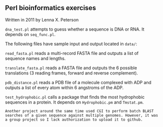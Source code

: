 ## Perl bioinformatics exercises ##

Written in 2011 by Lenna X. Peterson

`dna_test.pl` attempts to guess whether a sequence is DNA or RNA. It depends on `seq_func.pl`.

The following files have sample input and output located in `data/`:

`read_fasta.pl` reads a multi-record FASTA file and outputs a list of sequence names and lengths.

`translate_fasta.pl` reads a FASTA file and outputs the 6 possible translations (3 reading frames, forward and reverse complement).

`pdb_distance.pl` reads a PDB file of a molecule complexed with ADP and outputs a list of every atom within 6 angstroms of the ADP.

`test_hydrophobic.pl` calls a package that finds the most hydrophobic sequences in a protein. It depends on `Hydrophobic.pm` and `Tmstat.pm`.

    Another project around the same time used CGI to perform batch BLAST searches of a given sequence against multiple genomes. However, it was a group project so I lack authorization to upload it to github.
